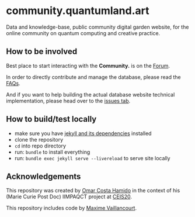 # community.quantumland.art

Data and knowledge-base, public community digital garden website, for the online community on quantum computing and creative practice.


## How to be involved

Best place to start interacting with the **Community.** is on the [Forum](https://community.quantumland.art/forum). 

In order to directly contribute and manage the database, please read the [FAQs](https://community.quantumland.art/faqs).

And if you want to help building the actual database website technical implementation, please head over to the [issues tab](https://github.com/Quantumland-art/community/issues).


## How to build/test locally

- make sure you have [jekyll and its dependencies](https://jekyllrb.com/docs/installation/) installed
- clone the repository
- `cd` into repo directory
- run: `bundle` to install everything
- run: `bundle exec jekyll serve --livereload` to serve site locally


## Acknowledgements

This repository was created by [Omar Costa Hamido](https://omarcostahamido.com) in the context of his (Marie Curie Post Doc) IIMPAQCT project at [CEIS20](https://www.uc.pt/iii/ceis20/).

This repository includes code by [Maxime Vaillancourt](https://github.com/maximevaillancourt).